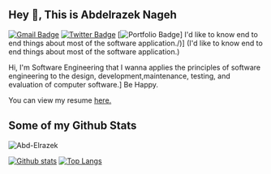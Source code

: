 ## Hey 👋, This is Abdelrazek Nageh 
[![Gmail Badge](https://img.shields.io/badge/-abdelrazek.n3@gmail.com-c14438?style=flat&logo=Gmail&logoColor=white&link=mailto:abdelrazek.n3@gmail.com)](mailto:abdelrazek.n3@gmail.com) 
 [![Twitter Badge](https://img.shields.io/badge/-abdelrazek_n-00acee?style=flat&logo=twitter&logoColor=white&link=https://twitter.com/abdelrazek_n/)](https://www.twitter.com/abdelrazek_n/)
 [![Portfolio Badge](https://img.shields.io/badge/portfolio-web-blue?style=flat&link=)]  I'd like to know end to end things about most of the software application./)] (I'd like to know end to end things about most of the software application.) <p align='left'> Hi, I'm Software Engineering that I wanna applies the principles of software engineering to the design, development,maintenance, testing, and evaluation of computer software.]
Be Happy.</p><p align='left'> You can view my resume <a href='http://Abdelrazek.dx.am  ' target=_blank><u>here</u>.</a></p>
## Some of my Github Stats
<p align=left> <img src=https://komarev.com/ghpvc/?username=Abd-Elrazek alt=Abd-Elrazek /> </p>

[![Github stats](https://github-readme-stats.vercel.app/api?username=Abd-Elrazek&show_icons=true&include_all_commits=true)](https://github.com/Abd-Elrazek/github-readme-stats)
[![Top Langs](https://github-readme-stats.vercel.app/api/top-langs/?username=Abd-Elrazek&layout=compact)](https://github.com/Abd-Elrazek/github-readme-stats)
